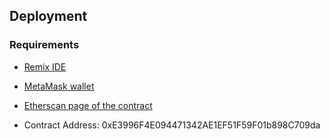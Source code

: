 ## Deployment

### Requirements

-   [Remix IDE](https://remix.ethereum.org/)

-   [MetaMask wallet](https://metamask.io/)

-   [Etherscan page of the contract](https://sepolia.etherscan.io/address/0xe3996f4e094471342ae1ef51f59f01b898c709da)

-   Contract Address: 0xE3996F4E094471342AE1EF51F59F01b898C709da
